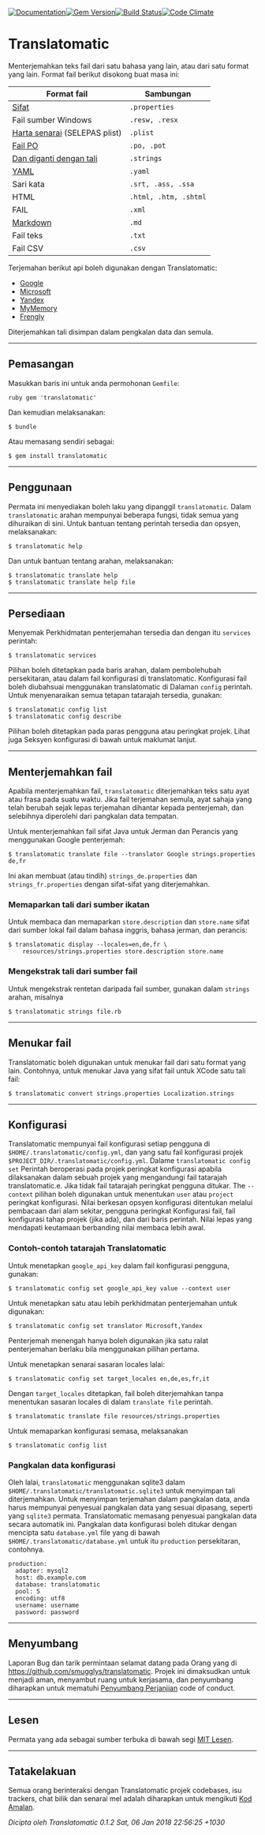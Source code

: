 [![Documentation](http://img.shields.io/badge/yard-docs-blue.svg)](http://www.rubydoc.info/gems/translatomatic)[![Gem Version](https://badge.fury.io/rb/translatomatic.svg)](https://badge.fury.io/rb/translatomatic)[![Build Status](https://travis-ci.org/smugglys/translatomatic.svg?branch=master)](https://travis-ci.org/smugglys/translatomatic)[![Code Climate](https://codeclimate.com/github/smugglys/translatomatic.svg)](https://codeclimate.com/github/smugglys/translatomatic)

# Translatomatic

Menterjemahkan teks fail dari satu bahasa yang lain, atau dari satu format yang lain. Format fail berikut disokong buat masa ini:

| Format fail | Sambungan |
| --- | --- |
| [Sifat](https://en.wikipedia.org/wiki/.properties) | `.properties` |
| Fail sumber Windows | `.resw, .resx` |
| [Harta senarai](https://en.wikipedia.org/wiki/Property_list) (SELEPAS plist) | `.plist` |
| [Fail PO](https://www.gnu.org/software/gettext/manual/html_node/PO-Files.html) | `.po, .pot` |
| [Dan diganti dengan tali](https://developer.apple.com/library/content/documentation/Cocoa/Conceptual/LoadingResources/Strings/Strings.html) | `.strings` |
| [YAML](http://yaml.org/) | `.yaml` |
| Sari kata | `.srt, .ass, .ssa` |
| HTML | `.html, .htm, .shtml` |
| FAIL | `.xml` |
| [Markdown](https://en.wikipedia.org/wiki/Markdown) | `.md` |
| Fail teks | `.txt` |
| Fail CSV | `.csv` |

Terjemahan berikut api boleh digunakan dengan Translatomatic:

- [Google](https://cloud.google.com/translate/)
- [Microsoft](https://www.microsoft.com/en-us/translator/translatorapi.aspx)
- [Yandex](https://tech.yandex.com/translate/)
- [MyMemory](https://mymemory.translated.net/doc/)
- [Frengly](http://www.frengly.com/api)

Diterjemahkan tali disimpan dalam pengkalan data dan semula.

* * *

## Pemasangan

Masukkan baris ini untuk anda permohonan `Gemfile`:

`ruby
gem 'translatomatic'
`

Dan kemudian melaksanakan:

    $ bundle

Atau memasang sendiri sebagai:

    $ gem install translatomatic

* * *

## Penggunaan

Permata ini menyediakan boleh laku yang dipanggil `translatomatic`. Dalam `translatomatic` arahan mempunyai beberapa fungsi, tidak semua yang dihuraikan di sini. Untuk bantuan tentang perintah tersedia dan opsyen, melaksanakan:

    $ translatomatic help

Dan untuk bantuan tentang arahan, melaksanakan:

    $ translatomatic translate help
    $ translatomatic translate help file

* * *

## Persediaan

Menyemak Perkhidmatan penterjemahan tersedia dan dengan itu `services` perintah:

    $ translatomatic services

Pilihan boleh ditetapkan pada baris arahan, dalam pembolehubah persekitaran, atau dalam fail konfigurasi di translatomatic. Konfigurasi fail boleh diubahsuai menggunakan translatomatic di Dalaman `config` perintah. Untuk menyenaraikan semua tetapan tatarajah tersedia, gunakan:

    $ translatomatic config list
    $ translatomatic config describe

Pilihan boleh ditetapkan pada paras pengguna atau peringkat projek. Lihat juga Seksyen konfigurasi di bawah untuk maklumat lanjut.

* * *

## Menterjemahkan fail

Apabila menterjemahkan fail, `translatomatic` diterjemahkan teks satu ayat atau frasa pada suatu waktu. Jika fail terjemahan semula, ayat sahaja yang telah berubah sejak lepas terjemahan dihantar kepada penterjemah, dan selebihnya diperolehi dari pangkalan data tempatan.

Untuk menterjemahkan fail sifat Java untuk Jerman dan Perancis yang menggunakan Google penterjemah:

    $ translatomatic translate file --translator Google strings.properties de,fr

Ini akan membuat (atau tindih) `strings_de.properties` dan `strings_fr.properties` dengan sifat-sifat yang diterjemahkan.

### Memaparkan tali dari sumber ikatan

Untuk membaca dan memaparkan `store.description` dan `store.name` sifat dari sumber lokal fail dalam bahasa inggris, bahasa jerman, dan perancis:

    $ translatomatic display --locales=en,de,fr \
        resources/strings.properties store.description store.name

### Mengekstrak tali dari sumber fail

Untuk mengekstrak rentetan daripada fail sumber, gunakan dalam `strings` arahan, misalnya

    $ translatomatic strings file.rb

* * *

## Menukar fail

Translatomatic boleh digunakan untuk menukar fail dari satu format yang lain. Contohnya, untuk menukar Java yang sifat fail untuk XCode satu tali fail:

    $ translatomatic convert strings.properties Localization.strings

* * *

## Konfigurasi

Translatomatic mempunyai fail konfigurasi setiap pengguna di `$HOME/.translatomatic/config.yml`, dan yang satu fail konfigurasi projek `$PROJECT_DIR/.translatomatic/config.yml`. Dalame `translatomatic config set` Perintah beroperasi pada projek peringkat konfigurasi apabila dilaksanakan dalam sebuah projek yang mengandungi fail tatarajah translatomatic.e. Jika tidak fail tatarajah peringkat pengguna ditukar. The `--context` pilihan boleh digunakan untuk menentukan `user` atau `project` peringkat konfigurasi. Nilai berkesan opsyen konfigurasi ditentukan melalui pembacaan dari alam sekitar, pengguna peringkat Konfigurasi fail, fail konfigurasi tahap projek (jika ada), dan dari baris perintah. Nilai lepas yang mendapati keutamaan berbanding nilai membaca lebih awal.

### Contoh-contoh tatarajah Translatomatic

Untuk menetapkan `google_api_key` dalam fail konfigurasi pengguna, gunakan:

    $ translatomatic config set google_api_key value --context user

Untuk menetapkan satu atau lebih perkhidmatan penterjemahan untuk digunakan:

    $ translatomatic config set translator Microsoft,Yandex

Penterjemah menengah hanya boleh digunakan jika satu ralat penterjemahan berlaku bila menggunakan pilihan pertama.

Untuk menetapkan senarai sasaran locales lalai:

    $ translatomatic config set target_locales en,de,es,fr,it

Dengan `target_locales` ditetapkan, fail boleh diterjemahkan tanpa menentukan sasaran locales di dalam `translate file` perintah.

    $ translatomatic translate file resources/strings.properties

Untuk memaparkan konfigurasi semasa, melaksanakan

    $ translatomatic config list

### Pangkalan data konfigurasi

Oleh lalai, `translatomatic` menggunakan sqlite3 dalam `$HOME/.translatomatic/translatomatic.sqlite3` untuk menyimpan tali diterjemahkan. Untuk menyimpan terjemahan dalam pangkalan data, anda harus mempunyai penyesuai pangkalan data yang sesuai dipasang, seperti yang `sqlite3` permata. Translatomatic memasang penyesuai pangkalan data secara automatik ini. Pangkalan data konfigurasi boleh ditukar dengan mencipta satu `database.yml` file yang di bawah `$HOME/.translatomatic/database.yml` untuk itu `production` persekitaran, contohnya.

    production:
      adapter: mysql2
      host: db.example.com
      database: translatomatic
      pool: 5
      encoding: utf8
      username: username
      password: password

* * *

## Menyumbang

Laporan Bug dan tarik permintaan selamat datang pada Orang yang di https://github.com/smugglys/translatomatic. Projek ini dimaksudkan untuk menjadi aman, menyambut ruang untuk kerjasama, dan penyumbang diharapkan untuk mematuhi [Penyumbang Perjanjian](http://contributor-covenant.org) code of conduct.

* * *

## Lesen

Permata yang ada sebagai sumber terbuka di bawah segi [MIT Lesen](https://opensource.org/licenses/MIT).

* * *

## Tatakelakuan

Semua orang berinteraksi dengan Translatomatic projek codebases, isu trackers, chat bilik dan senarai mel adalah diharapkan untuk mengikuti [Kod Amalan](https://github.com/smugglys/translatomatic/blob/master/CODE_OF_CONDUCT.md).

_Dicipta oleh Translatomatic 0.1.2 Sat, 06 Jan 2018 22:56:25 +1030_
